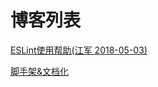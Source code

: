 # 博客列表

[ESLint使用帮助(江军 2018-05-03)](/blog/javascript/ESLintHelp.html)

[脚手架&文档化](/blog/other/tutu-cli.html)